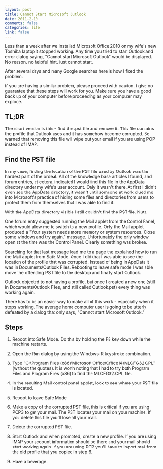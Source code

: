 ```yaml
--- 
layout: post
title: Cannot Start Microsoft Outlook
date: 2011-2-10
comments: false
categories: life
link: false
---
```

Less than a week after we installed Microsoft Office 2010 on my wife's new Toshiba laptop it stopped working. Any time you tried to start Outlook and error dialog saying, "Cannot start Microsoft Outlook" would be displayed. No reason, no helpful hint, just cannot start.

After several days and many Google searches here is how I fixed the problem.

If you are having a similar problem, please proceed with caution. I give no guarantee that these steps will work for you. Make sure you have a good back up of your computer before proceeding as your computer may explode.
## TL;DR
The short version is this - find the .pst file and remove it. This file contains the profile that Outlook uses and it has somehow become corrupted. Be warned that removing this file will wipe out your email if you are using POP instead of IMAP.
## Find the PST file
In my case, finding the location of the PST file used by Outlook was the hardest part of the ordeal. All of the knowledge base articles I found, and forum entries, et cetera, indicated I would find this file in the AppData directory under my wife's user account. Only it wasn't there. At first I didn't even see the AppData directory; it wasn't until someone at work clued me into Microsoft's practice of hiding some files and directories from users to protect them from themselves that I was able to find it.

With the AppData directory visible I still couldn't find the PST file. Nuts.

One forum entry suggested running the Mail applet from the Control Panel, which would allow me to switch to a new profile. Only the Mail applet produced a "Your system needs more memory or system resources. Close some windows and try again." message. Unfortunately the only window open at the time was the Control Panel. Clearly something was broken.

Searching for that last message lead me to a page the explained how to run the Mail applet from Safe Mode. Once I did that I was able to see the location of the profile that was corrupted. Instead of being in AppData it was in Documents\Outlook Files. Rebooting to leave safe mode I was able move the offending PST file to the desktop and finally start Outlook.

Outlook objected to not having a profile, but once I created a new one (still in Documents\Outlook Files, and still called Outlook.pst) every thing was working again.

There has to be an easier way to make all of this work - especially when it stops working. The average home computer user is going to be utterly defeated by a dialog that only says, "Cannot start Microsoft Outlook."
## Steps
1. Reboot into Safe Mode. Do this by holding the F8 key down while the machine restarts.

2. Open the Run dialog by using the Windows-R keystroke combination.

3. Type "C:\Program Files (x86)\Microsoft Office\Office14\MLCFG32.CPL" (without the quotes). It is worth noting that I had to try both Program Files and Program Files (x86) to find the MLCFG32.CPL file.

4. In the resulting Mail control panel applet, look to see where your PST file is located.

5. Reboot to leave Safe Mode

6. Make a copy of the corrupted PST file, this is critical if you are using POP3 to get your mail. The PST locates your mail on your machine. If you delete this file you'll lose all your mail.

7. Delete the corrupted PST file.

8. Start Outlook and when prompted, create a new profile. If you are using IMAP your account information should be there and your mail should start working again. If you are using POP you'll have to import mail from the old profile that you copied in step 6.

9. Have a beverage.
